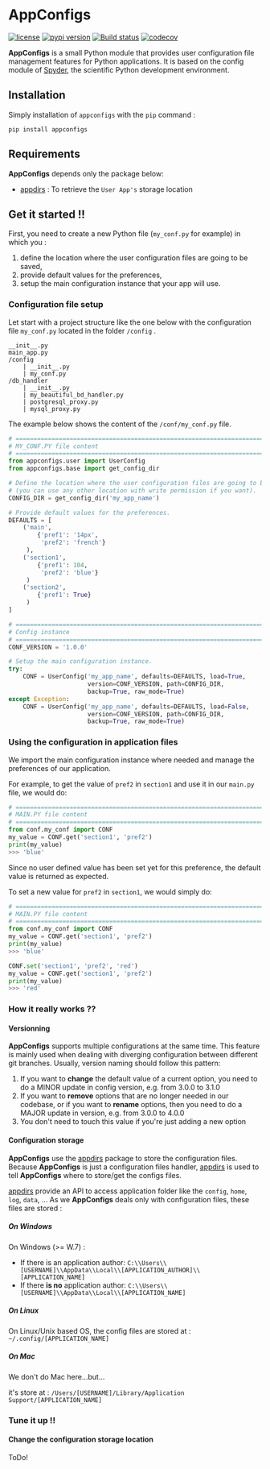 # AppConfigs
[![license](https://img.shields.io/pypi/l/appconfigs.svg)](./LICENSE)
[![pypi version](https://img.shields.io/pypi/v/appconfigs.svg)](https://pypi.org/project/appconfigs/)
[![Build status](https://ci.appveyor.com/api/projects/status/d5vg8c704m1el8pc/branch/master?svg=true)](https://ci.appveyor.com/project/jnsebgosselin/appconfigs/branch/master)
[![codecov](https://codecov.io/gh/jnsebgosselin/appconfigs/branch/master/graph/badge.svg)](https://codecov.io/gh/jnsebgosselin/appconfigs)

**AppConfigs** is a small Python module that provides user configuration file management features for Python applications. It is based on the config module of [Spyder](https://www.spyder-ide.org/), the scientific Python development environment.

## Installation

Simply installation of `appconfigs` with the `pip` command :

```commandlines
pip install appconfigs
```

## Requirements
**AppConfigs** depends only the package below:
- [appdirs](https://github.com/ActiveState/appdirs) : To retrieve the `User App's` storage location

## Get it started !!

First, you need to create a new Python file (`my_conf.py` for example) in which you :

1. define the location where the user configuration files are going to be saved, 
2. provide default values for the preferences,
3. setup the main configuration instance that your app will use.

### Configuration file setup

Let start with a project structure like the one below with the configuration file `my_conf.py` located 
in the folder `/config` .

```
__init__.py
main_app.py
/config
    | __init__.py
    | my_conf.py
/db_handler
    | __init__.py
    | my_beautiful_bd_handler.py 
    | postgresql_proxy.py
    | mysql_proxy.py
```

The example below shows the content of the `/conf/my_conf.py` file. 

```python
# =============================================================================
# MY_CONF.PY file content
# =============================================================================
from appconfigs.user import UserConfig
from appconfigs.base import get_config_dir

# Define the location where the user configuration files are going to be saved
# (you can use any other location with write permission if you want).
CONFIG_DIR = get_config_dir('my_app_name')

# Provide default values for the preferences.
DEFAULTS = [
    ('main',
        {'pref1': '14px',
         'pref2': 'french'}
     ),
    ('section1',
        {'pref1': 104,
         'pref2': 'blue'}
     )
    ('section2',
        {'pref1': True}
     )
]

# =============================================================================
# Config instance
# =============================================================================
CONF_VERSION = '1.0.0'

# Setup the main configuration instance.
try:
    CONF = UserConfig('my_app_name', defaults=DEFAULTS, load=True,
                      version=CONF_VERSION, path=CONFIG_DIR,
                      backup=True, raw_mode=True)
except Exception:
    CONF = UserConfig('my_app_name', defaults=DEFAULTS, load=False,
                      version=CONF_VERSION, path=CONFIG_DIR,
                      backup=True, raw_mode=True)

```
### Using the configuration in application files

We import the main configuration instance where needed and
manage the preferences of our application.

For example, to get the value of `pref2` in `section1` and use it in our `main.py` file, we would do:

```python
# =============================================================================
# MAIN.PY file content
# =============================================================================
from conf.my_conf import CONF
my_value = CONF.get('section1', 'pref2')
print(my_value)
>>> 'blue'
```
Since no user defined value has been set yet for this preference,
the default value is returned as expected.

To set a new value for `pref2` in `section1`, we would simply do:
```python
# =============================================================================
# MAIN.PY file content
# =============================================================================
from conf.my_conf import CONF
my_value = CONF.get('section1', 'pref2')
print(my_value)
>>> 'blue'

CONF.set('section1', 'pref2', 'red')
my_value = CONF.get('section1', 'pref2')
print(my_value)
>>> 'red'
```
### How it really works ??

#### Versionning
**AppConfigs** supports multiple configurations at the same time. This feature is mainly used when dealing
with diverging configuration between different git branches. Usually, version naming should follow this pattern:

1. If you want to **change** the default value of a current option, you need to
   do a MINOR update in config version, e.g. from 3.0.0 to 3.1.0
2. If you want to **remove** options that are no longer needed in our codebase,
   or if you want to **rename** options, then you need to do a MAJOR update in
   version, e.g. from 3.0.0 to 4.0.0
3. You don't need to touch this value if you're just adding a new option

#### Configuration storage
**AppConfigs** use the [appdirs](https://github.com/ActiveState/appdirs) package to store the configuration files.
Because **AppConfigs** is just a configuration files handler, [appdirs](https://github.com/ActiveState/appdirs) is used
to tell **AppConfigs** where to store/get the configs files.

[appdirs](https://github.com/ActiveState/appdirs) provide an API to access application folder like the `config`, `home`, 
`log`, `data`, ... As we **AppConfigs** deals only with configuration files, these files are stored : 

##### On Windows
On Windows (>= W.7) : 

- If there is an application author: `C:\\Users\\[USERNAME]\\AppData\\Local\\[APPLICATION_AUTHOR]\\[APPLICATION_NAME]`
- If there **is no** application author: `C:\\Users\\[USERNAME]\\AppData\\Local\\[APPLICATION_NAME]`

##### On Linux
On Linux/Unix based OS, the config files are stored at : `~/.config/[APPLICATION_NAME]`
##### On Mac
We don't do Mac here...but...

it's store at : `/Users/[USERNAME]/Library/Application Support/[APPLICATION_NAME]`

### Tune it up !!

#### Change the configuration storage location

ToDo!






